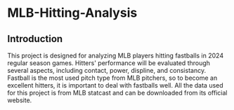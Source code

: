 # MLB-Hitting-Analysis

## Introduction

This project is designed for analyzing MLB players hitting fastballs in 2024 regular season games. Hitters' performance will be evaluated through several aspects, including contact, power, displine, and consistancy. Fastball is the most used pitch type from MLB pitchers, so to become an excellent hitters, it is important to deal with fastballs well. All the data used for this project is from MLB statcast and can be downloaded from its official website.
